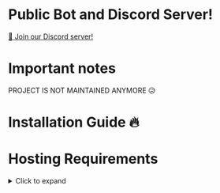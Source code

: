 # Public Bot and Discord Server!
[📢 Join our Discord server!](https://discord.gg/whpAuajamK)

# Important notes
PROJECT IS NOT MAINTAINED ANYMORE 😥

# Installation Guide 🔥
# Hosting Requirements
<details>
  <summary> Click to expand</summary>

[nodejs](https://nodejs.org/en) version 16.6 or higher, I recommend the latest STABLE version
python version 3.8 or higher, to install the database enmap (better-sqlite3)
A VPS would be advised, so you don't need to keep your PC/laptop/RasPi 24/7 online! Click here for a debian setup.
Check out my recommended Host: BERO-HOST and use code milrato for cheap OP VPS (kvm)
Click here for a Direct Order Link  
